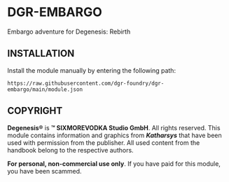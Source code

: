 # DGR-EMBARGO

Embargo adventure for Degenesis: Rebirth 

## INSTALLATION

Install the module manually by entering the following path:

```
https://raw.githubusercontent.com/dgr-foundry/dgr-embargo/main/module.json
```


## COPYRIGHT

**Degenesis®** is **™ SIXMOREVODKA Studio GmbH**. All rights reserved. This module contains information and graphics from ***Katharsys*** that have been used with permission from the publisher. All used content from the handbook belong to the respective authors.

**For personal, non-commercial use only**. If you have paid for this module, you have been scammed.

